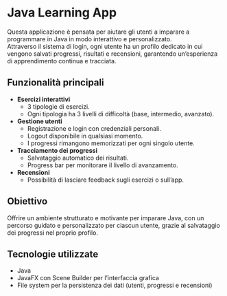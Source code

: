 # Java Learning App
Questa applicazione è pensata per aiutare gli utenti a imparare a programmare in Java in modo interattivo e personalizzato.  
Attraverso il sistema di login, ogni utente ha un profilo dedicato in cui vengono salvati progressi, risultati e recensioni, garantendo un’esperienza di apprendimento continua e tracciata.

## Funzionalità principali
- **Esercizi interattivi**
  - 3 tipologie di esercizi.
  - Ogni tipologia ha 3 livelli di difficoltà (base, intermedio, avanzato).
- **Gestione utenti**
  - Registrazione e login con credenziali personali.
  - Logout disponibile in qualsiasi momento.
  - I progressi rimangono memorizzati per ogni singolo utente.
- **Tracciamento dei progressi**
  - Salvataggio automatico dei risultati.
  - Progress bar per monitorare il livello di avanzamento.
- **Recensioni**
  - Possibilità di lasciare feedback sugli esercizi o sull’app.

## Obiettivo
Offrire un ambiente strutturato e motivante per imparare Java, con un percorso guidato e personalizzato per ciascun utente, grazie al salvataggio dei progressi nel proprio profilo.

## Tecnologie utilizzate
- Java
- JavaFX con Scene Builder per l’interfaccia grafica
- File system per la persistenza dei dati (utenti, progressi e recensioni)
